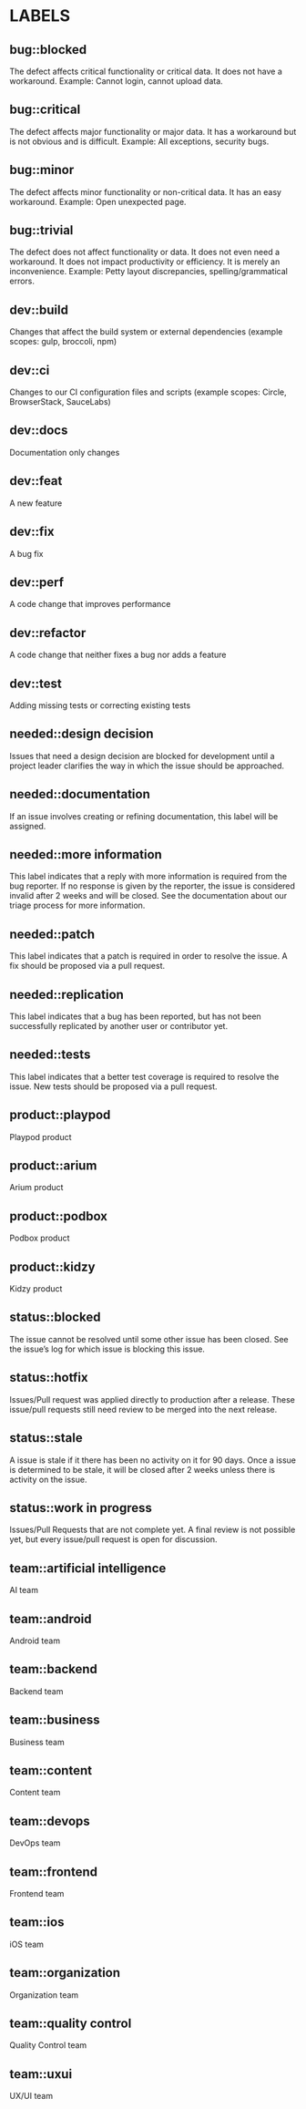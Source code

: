 # LABELS

## bug::blocked

The defect affects critical functionality or critical data. It does not have a workaround. Example: Cannot login, cannot upload data.

## bug::critical

The defect affects major functionality or major data. It has a workaround but is not obvious and is difficult. Example: All exceptions, security bugs.

## bug::minor

The defect affects minor functionality or non-critical data. It has an easy workaround. Example: Open unexpected page.

## bug::trivial

The defect does not affect functionality or data. It does not even need a workaround. It does not impact productivity or efficiency. It is merely an inconvenience. Example: Petty layout discrepancies, spelling/grammatical errors.

## dev::build

Changes that affect the build system or external dependencies (example scopes: gulp, broccoli, npm)

## dev::ci

Changes to our CI configuration files and scripts (example scopes: Circle, BrowserStack, SauceLabs)

## dev::docs

Documentation only changes

## dev::feat

A new feature

## dev::fix

A bug fix

## dev::perf

A code change that improves performance

## dev::refactor

A code change that neither fixes a bug nor adds a feature

## dev::test

Adding missing tests or correcting existing tests

## needed::design decision

Issues that need a design decision are blocked for development until a project leader clarifies the way in which the issue should be approached.

## needed::documentation

If an issue involves creating or refining documentation, this label will be assigned.

## needed::more information

This label indicates that a reply with more information is required from the bug reporter. If no response is given by the reporter, the issue is considered invalid after 2 weeks and will be closed. See the documentation about our triage process for more information.

## needed::patch

This label indicates that a patch is required in order to resolve the issue. A fix should be proposed via a pull request.

## needed::replication

This label indicates that a bug has been reported, but has not been successfully replicated by another user or contributor yet.

## needed::tests

This label indicates that a better test coverage is required to resolve the issue. New tests should be proposed via a pull request.

## product::playpod

Playpod product

## product::arium

Arium product

## product::podbox

Podbox product

## product::kidzy

Kidzy product

## status::blocked

The issue cannot be resolved until some other issue has been closed. See the issue’s log for which issue is blocking this issue.

## status::hotfix

Issues/Pull request was applied directly to production after a release. These issue/pull requests still need review to be merged into the next release.

## status::stale

A issue is stale if it there has been no activity on it for 90 days. Once a issue is determined to be stale, it will be closed after 2 weeks unless there is activity on the issue.

## status::work in progress

Issues/Pull Requests that are not complete yet. A final review is not possible yet, but every issue/pull request is open for discussion.

## team::artificial intelligence

AI team

## team::android

Android team

## team::backend

Backend team

## team::business

Business team

## team::content

Content team

## team::devops

DevOps team

## team::frontend

Frontend team

## team::ios

iOS team

## team::organization

Organization team

## team::quality control

Quality Control team

## team::uxui

UX/UI team
